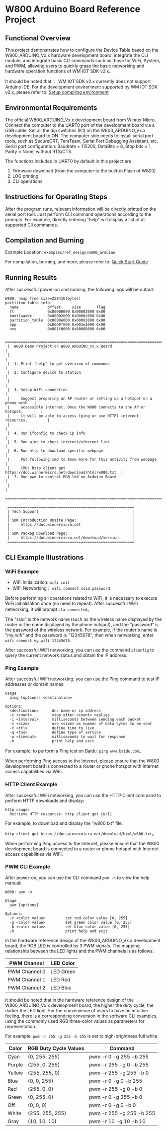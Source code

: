 # W800 Arduino Board Reference Project

## Functional Overview

This project demonstrates how to configure the Device Table based on the W800_ARDUINO_Vx.x hardware development board, integrate the CLI module, and integrate basic CLI commands such as those for WiFi, System, and PWM, allowing users to quickly grasp the basic networking and hardware operation functions of WM IOT SDK v2.x.

It should be noted that:：
WM IOT SDK v2.x currently does not support Arduino IDE.
For the development environment supported by WM IOT SDK v2.x, please refer to: [Setup compiling environment](https://doc.winnermicro.net/w800/en/2.2-beta.2/get_started/index.html#compiling-environment)


## Environmental Requirements

The official W800_ARDUINO_Vx.x development board from Winner Micro. Connect the computer to the UART0 port of the development board via a USB cable.
Set all the dip switches (K1) on the W800_ARDUINO_Vx.x development board to ON.
The computer side needs to install serial port tools, such as SecureCRT, TeraTeam, Serial Port Debugging Assistant, etc.
Serial port configuration: Baudrate = 115200, DataBits = 8, Stop bits = 1, Parity = None, without RTS/CTS.

The functions included in UART0 by default in this project are:
1. Firmware download (from the computer to the built-in Flash of W800)
2. LOG printing
3. CLI operations

## Instructions for Operating Steps

After the program runs, relevant information will be directly printed on the serial port tool. Just perform CLI command operations according to the prompts.
For example, directly entering "help" will display a list of all supported Cli commands.

## Compilation and Burning

Example Location: `examples/ref_design/w800_arduino`

For compilation, burning, and more, please refer to: [Quick Start Guide](https://doc.winnermicro.net/w800/en/2.2-beta.2/get_started/index.html)


## Running Results

After successful power-on and running, the following logs will be output:

```
W800: heap free size=258416(bytes)
partition table info:
  name             offset     size       flag
  ft               0x00000000 0x00002000 0x00
  bootloader       0x00002000 0x0000c000 0x00
  partition_table  0x0000e000 0x00001000 0x00
  app              0x0000f000 0x001e1000 0x00
  nvs              0x001f0000 0x00008000 0x00

 ================================================================================
 |  W800 Demo Project on W800_ARDUINO_Vx.x Board                                |
 |                                                                              |
 |  1. Print 'help' to get overview of commands                                 |
 |  2. Configure device to station                                              |
 |                                                                              |
 |  3. Setup WiFi connection                                                    |
 |     Suggest preparing an AP router or setting up a hotspot on a phone with   |
 |     accessible internet. Once the W800 connects to the AP or hotspot,        |
 |     it will be able to access (ping or use HTTP) internet resources.         |
 |                                                                              |
 |  4. Run ifconfig to check ip info                                            |
 |  5. Run ping to check internet/ethernet link                                 |
 |  6. Run http to download specific webpage                                    |
 |     Put following cmd to know more for this activity from webpage            |
 |     CMD: http client get https://doc.winnermicro.net/download/html/w800.txt  |
 |  7. Run pwm to control RGB led on Arduino Board                              |
 |                                                                              |
 ================================================================================

 =========================================================
 | Tech Support                                          |
 |                                                       |
 | SDK Introduction Onsite Page:                         |
 |     https://doc.winnermicro.net                       |
 |                                                       |
 | SDK Packag Download Page:                             |
 |     https://doc.winnermicro.net/download/version      |
 =========================================================
```

## CLI Example Illustrations
### WiFi Example

- WiFi Initialization: `wifi init`
- WiFi Networking： `wifi connect ssid password`

Before performing all operations related to WiFi, it is necessary to execute WiFi initialization once (no need to repeat). After successful WiFi networking, it will prompt `sta connected`。

The "ssid" is the network name (such as the wireless name displayed by the router or the name displayed by the phone hotspot), and the "password" is the password of the wireless network. For example, if the router's name is "my_wifi" and the password is "12345678", then when networking, enter `wifi connect my_wifi 12345678`.

After successful WiFi networking, you can use the command `ifconfig` to query the current network status and obtain the IP address.

### Ping Example

After successful WiFi networking, you can use the Ping command to test IP addresses or domain names:

```
Usage
  ping [options] <destination>

Options:
  <destination>      dns name or ip address
  -c <count>         stop after <count> replies
  -i <interval>      milliseconds between sending each packet
  -s <size>          use <size> as number of data bytes to be sent
  -t <ttl>           define time to live
  -q <tos>           define type of service
  -w <timeout>       milliseconds to wait for response
  -h                 print help and exit
```

For example, to perform a Ping test on Baidu: `ping www.baidu.com`。

When performing Ping access to the Internet, please ensure that the W800 development board is connected to a router or phone hotspot with Internet access capabilities via WiFi.

### HTTP Client Example

After successful WiFi networking, you can use the HTTP Client command to perform HTTP downloads and display:

```
http usage:
  Retrieve HTTP resources: http client get [url]
```

For example, to download and display the "w800.txt" file:

`http client get https://doc.winnermicro.net/download/html/w800.txt`。

When performing Ping access to the Internet, please ensure that the W800 development board is connected to a router or phone hotspot with Internet access capabilities via WiFi.


### PWM CLI Example

After power-on, you can use the CLI command `pwm -h` to view the help manual:

```
W800: pwm -h

Usage
  pwm [options]

Options:
  -r <color value>         set red color value [0, 255]
  -g <color value>         set green color value [0, 255]
  -b <color value>         set blue color value [0, 255]
  -h                       print help and exit
```

In the hardware reference design of the W800_ARDUINO_Vx.x development board, the RGB LED is controlled by 3 PWM signals. The mapping relationship between the LED lights and the PWM channels is as follows:

| PWM Channel | LED Color |
|-------------|-----------|
| PWM Channel 0 | LED Green |
| PWM Channel 1 | LED Red   |
| PWM Channel 2 | LED Blue |

It should be noted that in the hardware reference design of the W800_ARDUINO_Vx.x development board, the higher the duty cycle, the darker the LED light. For the convenience of users to have an intuitive feeling, there is a corresponding conversion in the software CLI examples, using the commonly used RGB three-color values as parameters for representation.

For example: `pwm -r 255 -g 255 -b 255` is set to high-brightness full white.

| Color  | RGB Duty Cycle Values  | Command                                |
| ------ | ---------------------- | -------------------------------------- |
| Cyan   | (0, 255, 255)          | pwm -r 0 -g 255 -b 255                 |
| Purple | (255, 0, 255)          | pwm -r 255 -g 0 -b 255                 |
| Yellow | (255, 255, 0)          | pwm -r 255 -g 255 -b 0                 |
| Blue   | (0, 0, 255)            | pwm -r 0 -g 0 -b 255                   |
| Red    | (255, 0, 0)            | pwm -r 255 -g 0 -b 0                   |
| Green  | (0, 255, 0)            | pwm -r 0 -g 255 -b 0                   |
| Off    | (0, 0, 0)              | pwm -r 0 -g 0 -b 0                     |
| White  | (255, 255, 255)        | pwm -r 255 -g 255 -b 255               |
| Gray   | (10, 10, 10)           | pwm -r 10 -g 10 -b 10                  |

